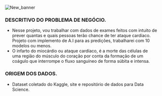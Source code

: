 ![New_banner](https://github.com/fabian-gib-50/Projeto-ataque-cardiaco/assets/79420053/f3fa529c-3bfb-498a-b0c3-7aae987a5940)


### DESCRITIVO DO PROBLEMA DE NEGÓCIO.
  - Nesse projeto, vou trabalhar com dados de exames feitos com intuito de prever quantas e quais pessoas terão chance de ter ataque cardíaco. Projeto com implemento de A.I para as predições, trabalharei com 10 modelos ou menos.
  - O infarto do miocárdio ou ataque cardíaco, é a morte das células de uma região do músculo do coração por conta da formação de um coágulo que interrompe o fluxo sanguíneo de forma súbita e intensa.
  
### ORIGEM DOS DADOS.
  - Dataset coletado do Kaggle, site e repositório de dados para Data Science. 
